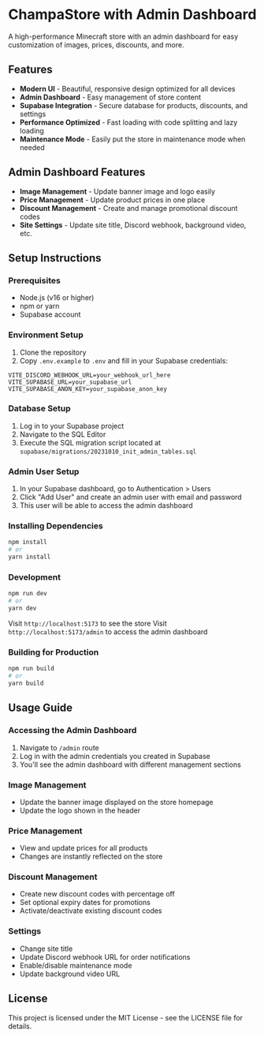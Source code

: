 # ChampaStore with Admin Dashboard

A high-performance Minecraft store with an admin dashboard for easy customization of images, prices, discounts, and more.

## Features

- **Modern UI** - Beautiful, responsive design optimized for all devices
- **Admin Dashboard** - Easy management of store content
- **Supabase Integration** - Secure database for products, discounts, and settings
- **Performance Optimized** - Fast loading with code splitting and lazy loading
- **Maintenance Mode** - Easily put the store in maintenance mode when needed

## Admin Dashboard Features

- **Image Management** - Update banner image and logo easily
- **Price Management** - Update product prices in one place
- **Discount Management** - Create and manage promotional discount codes
- **Site Settings** - Update site title, Discord webhook, background video, etc.

## Setup Instructions

### Prerequisites

- Node.js (v16 or higher)
- npm or yarn
- Supabase account

### Environment Setup

1. Clone the repository
2. Copy `.env.example` to `.env` and fill in your Supabase credentials:

```
VITE_DISCORD_WEBHOOK_URL=your_webhook_url_here
VITE_SUPABASE_URL=your_supabase_url
VITE_SUPABASE_ANON_KEY=your_supabase_anon_key
```

### Database Setup

1. Log in to your Supabase project
2. Navigate to the SQL Editor
3. Execute the SQL migration script located at `supabase/migrations/20231010_init_admin_tables.sql`

### Admin User Setup

1. In your Supabase dashboard, go to Authentication > Users
2. Click "Add User" and create an admin user with email and password
3. This user will be able to access the admin dashboard

### Installing Dependencies

```bash
npm install
# or
yarn install
```

### Development

```bash
npm run dev
# or
yarn dev
```

Visit `http://localhost:5173` to see the store
Visit `http://localhost:5173/admin` to access the admin dashboard

### Building for Production

```bash
npm run build
# or
yarn build
```

## Usage Guide

### Accessing the Admin Dashboard

1. Navigate to `/admin` route
2. Log in with the admin credentials you created in Supabase
3. You'll see the admin dashboard with different management sections

### Image Management

- Update the banner image displayed on the store homepage
- Update the logo shown in the header

### Price Management

- View and update prices for all products
- Changes are instantly reflected on the store

### Discount Management

- Create new discount codes with percentage off
- Set optional expiry dates for promotions
- Activate/deactivate existing discount codes

### Settings

- Change site title
- Update Discord webhook URL for order notifications
- Enable/disable maintenance mode
- Update background video URL

## License

This project is licensed under the MIT License - see the LICENSE file for details. 